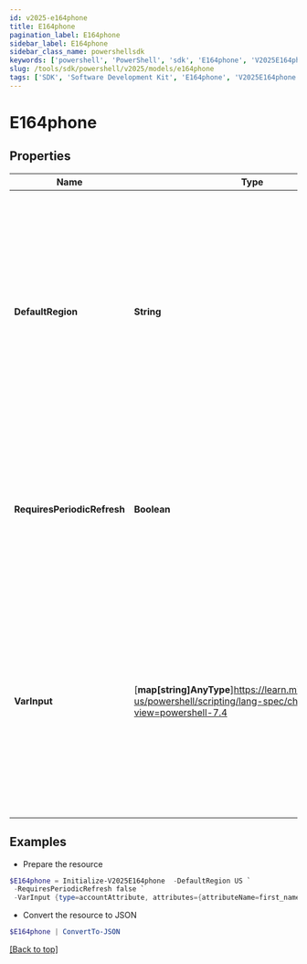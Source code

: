 ```yaml
---
id: v2025-e164phone
title: E164phone
pagination_label: E164phone
sidebar_label: E164phone
sidebar_class_name: powershellsdk
keywords: ['powershell', 'PowerShell', 'sdk', 'E164phone', 'V2025E164phone']
slug: /tools/sdk/powershell/v2025/models/e164phone
tags: ['SDK', 'Software Development Kit', 'E164phone', 'V2025E164phone']
---
```


# E164phone

## Properties

| Name | Type | Description | Notes |
| --- | --- | --- | --- |
| **DefaultRegion** | **String** | This is an optional attribute that can be used to define the region of the phone number to format into. If defaultRegion is not provided, it will take US as the default country. The format of the country code should be in [ISO 3166-1 alpha-2 format](https://en.wikipedia.org/wiki/ISO_3166-1_alpha-2) | [optional] |
| **RequiresPeriodicRefresh** | **Boolean** | A value that indicates whether the transform logic should be re-evaluated every evening as part of the identity refresh process | [optional] [default to $false] |
| **VarInput** | [**map[string]AnyType**]https://learn.microsoft.com/en-us/powershell/scripting/lang-spec/chapter-04?view=powershell-7.4 | This is an optional attribute that can explicitly define the input data which will be fed into the transform logic. If input is not provided, the transform will take its input from the source and attribute combination configured via the UI. | [optional] |

## Examples

- Prepare the resource

```powershell
$E164phone = Initialize-V2025E164phone  -DefaultRegion US `
 -RequiresPeriodicRefresh false `
 -VarInput {type=accountAttribute, attributes={attributeName=first_name, sourceName=Source}}
```

- Convert the resource to JSON

```powershell
$E164phone | ConvertTo-JSON
```

[[Back to top]](#)
